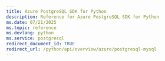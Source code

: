 ```yaml
---
title: Azure PostgreSQL SDK for Python
description: Reference for Azure PostgreSQL SDK for Python
ms.date: 07/21/2025
ms.topic: reference
ms.devlang: python
ms.service: postgresql
redirect_document_id: TRUE
redirect_url: /python/api/overview/azure/postgresql-mysql
---
```

